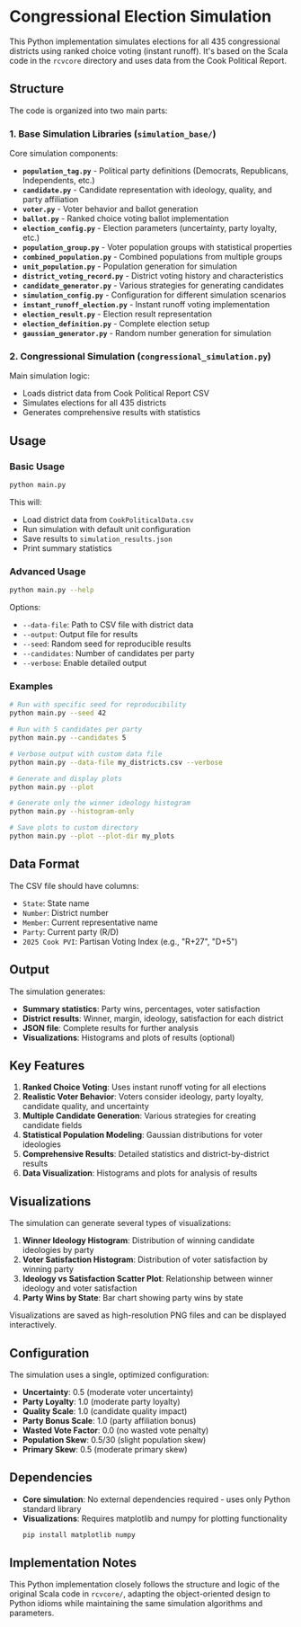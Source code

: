 # Congressional Election Simulation

This Python implementation simulates elections for all 435 congressional districts using ranked choice voting (instant runoff). It's based on the Scala code in the `rcvcore` directory and uses data from the Cook Political Report.

## Structure

The code is organized into two main parts:

### 1. Base Simulation Libraries (`simulation_base/`)

Core simulation components:
- **`population_tag.py`** - Political party definitions (Democrats, Republicans, Independents, etc.)
- **`candidate.py`** - Candidate representation with ideology, quality, and party affiliation
- **`voter.py`** - Voter behavior and ballot generation
- **`ballot.py`** - Ranked choice voting ballot implementation
- **`election_config.py`** - Election parameters (uncertainty, party loyalty, etc.)
- **`population_group.py`** - Voter population groups with statistical properties
- **`combined_population.py`** - Combined populations from multiple groups
- **`unit_population.py`** - Population generation for simulation
- **`district_voting_record.py`** - District voting history and characteristics
- **`candidate_generator.py`** - Various strategies for generating candidates
- **`simulation_config.py`** - Configuration for different simulation scenarios
- **`instant_runoff_election.py`** - Instant runoff voting implementation
- **`election_result.py`** - Election result representation
- **`election_definition.py`** - Complete election setup
- **`gaussian_generator.py`** - Random number generation for simulation

### 2. Congressional Simulation (`congressional_simulation.py`)

Main simulation logic:
- Loads district data from Cook Political Report CSV
- Simulates elections for all 435 districts
- Generates comprehensive results with statistics

## Usage

### Basic Usage

```bash
python main.py
```

This will:
- Load district data from `CookPoliticalData.csv`
- Run simulation with default unit configuration
- Save results to `simulation_results.json`
- Print summary statistics

### Advanced Usage

```bash
python main.py --help
```

Options:
- `--data-file`: Path to CSV file with district data
- `--output`: Output file for results
- `--seed`: Random seed for reproducible results
- `--candidates`: Number of candidates per party
- `--verbose`: Enable detailed output

### Examples

```bash
# Run with specific seed for reproducibility
python main.py --seed 42

# Run with 5 candidates per party
python main.py --candidates 5

# Verbose output with custom data file
python main.py --data-file my_districts.csv --verbose

# Generate and display plots
python main.py --plot

# Generate only the winner ideology histogram
python main.py --histogram-only

# Save plots to custom directory
python main.py --plot --plot-dir my_plots
```

## Data Format

The CSV file should have columns:
- `State`: State name
- `Number`: District number
- `Member`: Current representative name
- `Party`: Current party (R/D)
- `2025 Cook PVI`: Partisan Voting Index (e.g., "R+27", "D+5")

## Output

The simulation generates:
- **Summary statistics**: Party wins, percentages, voter satisfaction
- **District results**: Winner, margin, ideology, satisfaction for each district
- **JSON file**: Complete results for further analysis
- **Visualizations**: Histograms and plots of results (optional)

## Key Features

1. **Ranked Choice Voting**: Uses instant runoff voting for all elections
2. **Realistic Voter Behavior**: Voters consider ideology, party loyalty, candidate quality, and uncertainty
3. **Multiple Candidate Generation**: Various strategies for creating candidate fields
4. **Statistical Population Modeling**: Gaussian distributions for voter ideologies
5. **Comprehensive Results**: Detailed statistics and district-by-district results
6. **Data Visualization**: Histograms and plots for analysis of results

## Visualizations

The simulation can generate several types of visualizations:

1. **Winner Ideology Histogram**: Distribution of winning candidate ideologies by party
2. **Voter Satisfaction Histogram**: Distribution of voter satisfaction by winning party
3. **Ideology vs Satisfaction Scatter Plot**: Relationship between winner ideology and voter satisfaction
4. **Party Wins by State**: Bar chart showing party wins by state

Visualizations are saved as high-resolution PNG files and can be displayed interactively.

## Configuration

The simulation uses a single, optimized configuration:
- **Uncertainty**: 0.5 (moderate voter uncertainty)
- **Party Loyalty**: 1.0 (moderate party loyalty)
- **Quality Scale**: 1.0 (candidate quality impact)
- **Party Bonus Scale**: 1.0 (party affiliation bonus)
- **Wasted Vote Factor**: 0.0 (no wasted vote penalty)
- **Population Skew**: 0.5/30 (slight population skew)
- **Primary Skew**: 0.5 (moderate primary skew)

## Dependencies

- **Core simulation**: No external dependencies required - uses only Python standard library
- **Visualizations**: Requires matplotlib and numpy for plotting functionality
  ```bash
  pip install matplotlib numpy
  ```

## Implementation Notes

This Python implementation closely follows the structure and logic of the original Scala code in `rcvcore/`, adapting the object-oriented design to Python idioms while maintaining the same simulation algorithms and parameters.
